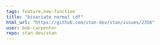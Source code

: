 ```yaml
---
tags: feature,new-function
title: "bivariate normal cdf"
html_url: "https://github.com/stan-dev/stan/issues/2356"
user: bob-carpenter
repo: stan-dev/stan
---
```



